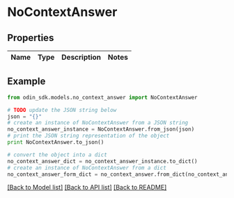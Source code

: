 # NoContextAnswer


## Properties

Name | Type | Description | Notes
------------ | ------------- | ------------- | -------------

## Example

```python
from odin_sdk.models.no_context_answer import NoContextAnswer

# TODO update the JSON string below
json = "{}"
# create an instance of NoContextAnswer from a JSON string
no_context_answer_instance = NoContextAnswer.from_json(json)
# print the JSON string representation of the object
print NoContextAnswer.to_json()

# convert the object into a dict
no_context_answer_dict = no_context_answer_instance.to_dict()
# create an instance of NoContextAnswer from a dict
no_context_answer_form_dict = no_context_answer.from_dict(no_context_answer_dict)
```
[[Back to Model list]](../README.md#documentation-for-models) [[Back to API list]](../README.md#documentation-for-api-endpoints) [[Back to README]](../README.md)


